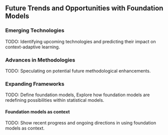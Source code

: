 ## Future Trends and Opportunities with Foundation Models

### Emerging Technologies
TODO: Identifying upcoming technologies and predicting their impact on context-adaptive learning.

### Advances in Methodologies
TODO: Speculating on potential future methodological enhancements.


### Expanding Frameworks
TODO: Define foundation models, Explore how foundation models are redefining possibilities within statistical models.


#### Foundation models as context
TODO: Show recent progress and ongoing directions in using foundation models as context.
